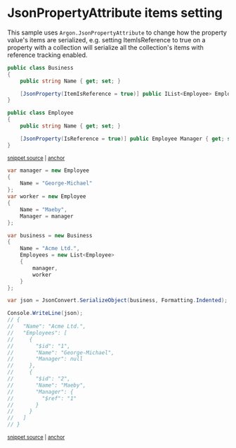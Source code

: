 # JsonPropertyAttribute items setting

This sample uses `Argon.JsonPropertyAttribute` to change how the property value's items are serialized, e.g. setting ItemIsReference to true on a property with a collection will serialize all the collection's items with reference tracking enabled.

<!-- snippet: JsonPropertyItemLevelSettingTypes -->
<a id='snippet-jsonpropertyitemlevelsettingtypes'></a>
```cs
public class Business
{
    public string Name { get; set; }

    [JsonProperty(ItemIsReference = true)] public IList<Employee> Employees { get; set; }
}

public class Employee
{
    public string Name { get; set; }

    [JsonProperty(IsReference = true)] public Employee Manager { get; set; }
}
```
<sup><a href='/src/ArgonTests/Documentation/Samples/Serializer/JsonPropertyItemLevelSetting.cs#L7-L23' title='Snippet source file'>snippet source</a> | <a href='#snippet-jsonpropertyitemlevelsettingtypes' title='Start of snippet'>anchor</a></sup>
<!-- endSnippet -->

<!-- snippet: JsonPropertyItemLevelSettingUsage -->
<a id='snippet-jsonpropertyitemlevelsettingusage'></a>
```cs
var manager = new Employee
{
    Name = "George-Michael"
};
var worker = new Employee
{
    Name = "Maeby",
    Manager = manager
};

var business = new Business
{
    Name = "Acme Ltd.",
    Employees = new List<Employee>
    {
        manager,
        worker
    }
};

var json = JsonConvert.SerializeObject(business, Formatting.Indented);

Console.WriteLine(json);
// {
//   "Name": "Acme Ltd.",
//   "Employees": [
//     {
//       "$id": "1",
//       "Name": "George-Michael",
//       "Manager": null
//     },
//     {
//       "$id": "2",
//       "Name": "Maeby",
//       "Manager": {
//         "$ref": "1"
//       }
//     }
//   ]
// }
```
<sup><a href='/src/ArgonTests/Documentation/Samples/Serializer/JsonPropertyItemLevelSetting.cs#L28-L71' title='Snippet source file'>snippet source</a> | <a href='#snippet-jsonpropertyitemlevelsettingusage' title='Start of snippet'>anchor</a></sup>
<!-- endSnippet -->
